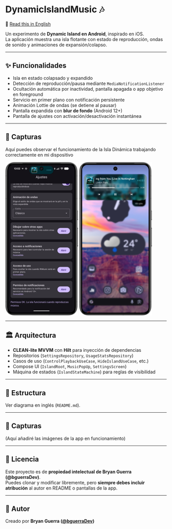 # DynamicIslandMusic 🎶

📘 [Read this in English](README.md)

Un experimento de **Dynamic Island en Android**, inspirado en iOS.  
La aplicación muestra una isla flotante con estado de reproducción, ondas de sonido y animaciones de expansión/colapso.

---

## ✨ Funcionalidades
- Isla en estado colapsado y expandido  
- Detección de reproducción/pausa mediante `MediaNotificationListener`  
- Ocultación automática por inactividad, pantalla apagada o app objetivo en foreground  
- Servicio en primer plano con notificación persistente  
- Animación Lottie de ondas (se detiene al pausar)  
- Pantalla expandida con **blur de fondo** (Android 12+)  
- Pantalla de ajustes con activación/desactivación instantánea  

---

## 📸 Capturas

Aquí puedes observar el funcionamiento de la Isla Dinámica trabajando correctamente en mi dispositivo

<p float="left">
  <img src="screenshots/image_1.png" width="45%" />
  <img src="screenshots/image_2.png" width="45%" />
</p>

---

## 🏛 Arquitectura
- **CLEAN-lite MVVM** con **Hilt** para inyección de dependencias  
- Repositorios (`SettingsRepository`, `UsageStatsRepository`)  
- Casos de uso (`ControlPlaybackUseCase`, `HideIslandUseCase`, etc.)  
- Compose UI (`IslandRoot`, `MusicPopUp`, `SettingsScreen`)  
- Máquina de estados (`IslandStateMachine`) para reglas de visibilidad  

---

## 📂 Estructura
Ver diagrama en inglés (`README.md`).

---

## 📸 Capturas
(Aquí añadiré las imágenes de la app en funcionamiento)

---

## 📜 Licencia
Este proyecto es de **propiedad intelectual de Bryan Guerra (@bguerraDev)**.  
Puedes clonar y modificar libremente, pero **siempre debes incluir atribución** al autor en README o pantallas de la app.

---

## 🤝 Autor
Creado por **Bryan Guerra ([@bguerraDev](https://github.com/bguerraDev))**

